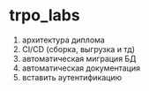# trpo_labs
1. архитектура диплома 
2. CI/CD (сборка, выгрузка и тд)
3. автоматическая миграция БД
4. автоматическая документация
5. вставить аутентификацию